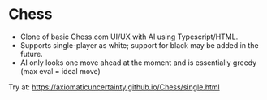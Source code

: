 # Chess
- Clone of basic Chess.com UI/UX with AI using Typescript/HTML.
- Supports single-player as white; support for black may be added in the future.
- AI only looks one move ahead at the moment and is essentially greedy (max eval = ideal move)

Try at: https://axiomaticuncertainty.github.io/Chess/single.html
